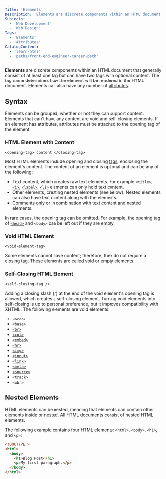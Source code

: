 ```yaml
---
Title: 'Elements'
Description: 'Elements are discrete components within an HTML document that generally consist of at least one tag but can have two tags with optional content.'
Subjects:
  - 'Web Development'
  - 'Web Design'
Tags:
  - 'Elements'
  - 'Attributes'
CatalogContent:
  - 'learn-html'
  - 'paths/front-end-engineer-career-path'
---
```


**Elements** are discrete components within an HTML document that generally consist of at least one tag but can have two tags with optional content. The tag name determines how the element will be rendered in the HTML document. Elements can also have any number of [attributes](https://www.codecademy.com/resources/docs/html/attributes).

## Syntax

Elements can be grouped, whether or not they can support content. Elements that can't have any content are void and self-closing elements. If an element has attributes, attributes must be attached to the opening tag of the element.

### HTML Element with Content

```pseudo
<opening-tag> content </closing-tag>
```

Most HTML elements include opening and closing [tags](https://www.codecademy.com/resources/docs/html/tags), enclosing the element's content. The content of an element is optional and can be any of the following:

- Text content, which creates raw text elements. For example `<title>`, [`<i>`](https://www.codecademy.com/resources/docs/html/elements/i), [`<label>`](https://www.codecademy.com/resources/docs/html/elements/label), [`<li>`](https://www.codecademy.com/resources/docs/html/elements/li) elements can only hold text content.
- Other elements, creating nested elements (see below). Nested elements can also have text content along with the elements.
- Comments only or in combination with text content and nested elements.

In rare cases, the opening tag can be omitted. For example, the opening tag of [`<head>`](https://www.codecademy.com/resources/docs/html/elements/head) and `<body>` can be left out if they are empty.

### Void HTML Element

```pseudo
<void-element-tag>
```

Some elements cannot have content; therefore, they do not require a closing tag. These elements are called void or empty elements.

### Self-Closing HTML Element

```pseudo
<self-closing-tag />
```

Adding a closing slash (`/`) at the end of the void element's opening tag is allowed, which creates a self-closing element. Turning void elements into self-closing is up to personal preference, but it improves compatibility with XHTML. The following elements are void elements:

- `<area>`
- `<base>`
- [`<br>`](https://www.codecademy.com/resources/docs/html/elements/br)
- [`<col>`](https://www.codecademy.com/resources/docs/html/elements/col)
- [`<embed>`](https://www.codecademy.com/resources/docs/html/elements/embed)
- [`<hr>`](https://www.codecademy.com/resources/docs/html/elements/hr)
- [`<img>`](https://www.codecademy.com/resources/docs/html/elements/img)
- [`<input>`](https://www.codecademy.com/resources/docs/html/elements/input)
- [`<link>`](https://www.codecademy.com/resources/docs/html/elements/link)
- [`<meta>`](https://www.codecademy.com/resources/docs/html/elements/meta)
- [`<source>`](https://www.codecademy.com/resources/docs/html/elements/source)
- [`<track>`](https://www.codecademy.com/resources/docs/html/elements/track)
- `<wbr>`

## Nested Elements

HTML elements can be nested, meaning that elements can contain other elements inside or nested. All HTML documents consist of nested HTML elements.

The following example contains four HTML elements: `<html>`, `<body>`, `<h1>`, and `<p>`:

```html
<!DOCTYPE >
<html>
  <body>
    <h1>Blog Post</h1>
    <p>My first paragraph.</p>
  </body>
</html>
```
